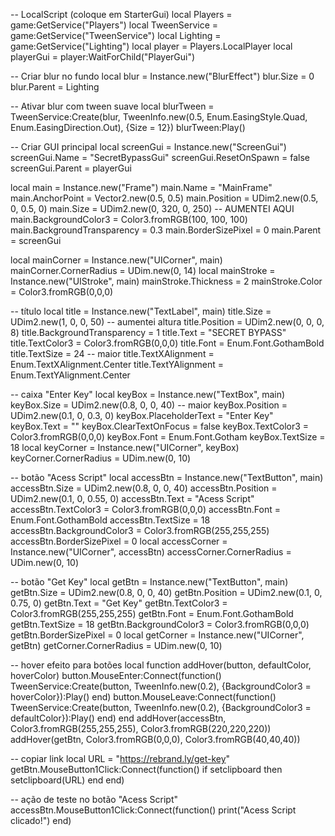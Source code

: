 -- LocalScript (coloque em StarterGui)
local Players = game:GetService("Players")
local TweenService = game:GetService("TweenService")
local Lighting = game:GetService("Lighting")
local player = Players.LocalPlayer
local playerGui = player:WaitForChild("PlayerGui")

-- Criar blur no fundo
local blur = Instance.new("BlurEffect")
blur.Size = 0
blur.Parent = Lighting

-- Ativar blur com tween suave
local blurTween = TweenService:Create(blur, TweenInfo.new(0.5, Enum.EasingStyle.Quad, Enum.EasingDirection.Out), {Size = 12})
blurTween:Play()

-- Criar GUI principal
local screenGui = Instance.new("ScreenGui")
screenGui.Name = "SecretBypassGui"
screenGui.ResetOnSpawn = false
screenGui.Parent = playerGui

local main = Instance.new("Frame")
main.Name = "MainFrame"
main.AnchorPoint = Vector2.new(0.5, 0.5)
main.Position = UDim2.new(0.5, 0, 0.5, 0)
main.Size = UDim2.new(0, 320, 0, 250) -- AUMENTEI AQUI
main.BackgroundColor3 = Color3.fromRGB(100, 100, 100)
main.BackgroundTransparency = 0.3
main.BorderSizePixel = 0
main.Parent = screenGui

local mainCorner = Instance.new("UICorner", main)
mainCorner.CornerRadius = UDim.new(0, 14)
local mainStroke = Instance.new("UIStroke", main)
mainStroke.Thickness = 2
mainStroke.Color = Color3.fromRGB(0,0,0)

-- título
local title = Instance.new("TextLabel", main)
title.Size = UDim2.new(1, 0, 0, 50) -- aumentei altura
title.Position = UDim2.new(0, 0, 0, 8)
title.BackgroundTransparency = 1
title.Text = "SECRET BYPASS"
title.TextColor3 = Color3.fromRGB(0,0,0)
title.Font = Enum.Font.GothamBold
title.TextSize = 24 -- maior
title.TextXAlignment = Enum.TextXAlignment.Center
title.TextYAlignment = Enum.TextYAlignment.Center

-- caixa "Enter Key"
local keyBox = Instance.new("TextBox", main)
keyBox.Size = UDim2.new(0.8, 0, 0, 40) -- maior
keyBox.Position = UDim2.new(0.1, 0, 0.3, 0)
keyBox.PlaceholderText = "Enter Key"
keyBox.Text = ""
keyBox.ClearTextOnFocus = false
keyBox.TextColor3 = Color3.fromRGB(0,0,0)
keyBox.Font = Enum.Font.Gotham
keyBox.TextSize = 18
local keyCorner = Instance.new("UICorner", keyBox)
keyCorner.CornerRadius = UDim.new(0, 10)

-- botão "Acess Script"
local accessBtn = Instance.new("TextButton", main)
accessBtn.Size = UDim2.new(0.8, 0, 0, 40)
accessBtn.Position = UDim2.new(0.1, 0, 0.55, 0)
accessBtn.Text = "Acess Script"
accessBtn.TextColor3 = Color3.fromRGB(0,0,0)
accessBtn.Font = Enum.Font.GothamBold
accessBtn.TextSize = 18
accessBtn.BackgroundColor3 = Color3.fromRGB(255,255,255)
accessBtn.BorderSizePixel = 0
local accessCorner = Instance.new("UICorner", accessBtn)
accessCorner.CornerRadius = UDim.new(0, 10)

-- botão "Get Key"
local getBtn = Instance.new("TextButton", main)
getBtn.Size = UDim2.new(0.8, 0, 0, 40)
getBtn.Position = UDim2.new(0.1, 0, 0.75, 0)
getBtn.Text = "Get Key"
getBtn.TextColor3 = Color3.fromRGB(255,255,255)
getBtn.Font = Enum.Font.GothamBold
getBtn.TextSize = 18
getBtn.BackgroundColor3 = Color3.fromRGB(0,0,0)
getBtn.BorderSizePixel = 0
local getCorner = Instance.new("UICorner", getBtn)
getCorner.CornerRadius = UDim.new(0, 10)

-- hover efeito para botões
local function addHover(button, defaultColor, hoverColor)
    button.MouseEnter:Connect(function()
        TweenService:Create(button, TweenInfo.new(0.2), {BackgroundColor3 = hoverColor}):Play()
    end)
    button.MouseLeave:Connect(function()
        TweenService:Create(button, TweenInfo.new(0.2), {BackgroundColor3 = defaultColor}):Play()
    end)
end
addHover(accessBtn, Color3.fromRGB(255,255,255), Color3.fromRGB(220,220,220))
addHover(getBtn, Color3.fromRGB(0,0,0), Color3.fromRGB(40,40,40))

-- copiar link
local URL = "https://rebrand.ly/get-key"
getBtn.MouseButton1Click:Connect(function()
    if setclipboard then
        setclipboard(URL)
    end
end)

-- ação de teste no botão "Acess Script"
accessBtn.MouseButton1Click:Connect(function()
    print("Acess Script clicado!")
end)
